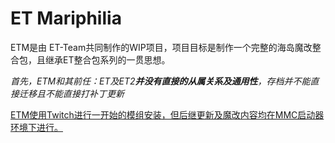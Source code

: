 # ET Mariphilia

ETM是由 ET-Team共同制作的WIP项目，项目目标是制作一个完整的海岛魔改整合包，且继承ET整合包系列的一贯思想。

*首先，ETM和其前任：ET及ET2**并没有直接的从属关系及通用性**，存档并不能直接迁移且不能直接打补丁更新*

<u>ETM使用Twitch进行一开始的模组安装，但后继更新及魔改内容均在MMC启动器环境下进行。</u>

